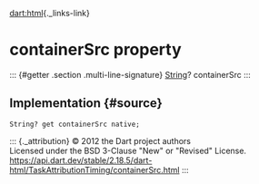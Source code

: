 [dart:html](../../dart-html/dart-html-library){._links-link}

containerSrc property
=====================

::: {#getter .section .multi-line-signature}
[String](../../dart-core/string-class)? containerSrc
:::

Implementation {#source}
--------------

``` {.language-dart data-language="dart"}
String? get containerSrc native;
```

::: {._attribution}
© 2012 the Dart project authors\
Licensed under the BSD 3-Clause \"New\" or \"Revised\" License.\
<https://api.dart.dev/stable/2.18.5/dart-html/TaskAttributionTiming/containerSrc.html>
:::
